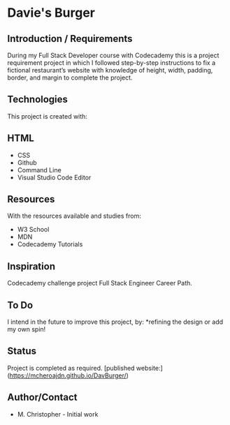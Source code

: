# Davie's Burger

## Introduction / Requirements
During my Full Stack Developer course with Codecademy this is a project requirement project in which I followed step-by-step instructions to fix a fictional restaurant’s website with knowledge of height, width, padding, border, and margin to complete the project.


## Technologies
This project is created with:

## HTML
* CSS
* Github
* Command Line
* Visual Studio Code Editor

## Resources
With the resources available and studies from:
* W3 School
* MDN
* Codecademy Tutorials

## Inspiration
Codecademy challenge project Full Stack Engineer Career Path.

## To Do
I intend in the future to improve this project, by:
*refining the design or add my own spin!

## Status
Project is completed as required. [published website:] (https://mcheroajdn.github.io/DavBurger/)

## Author/Contact
* M. Christopher - Initial work